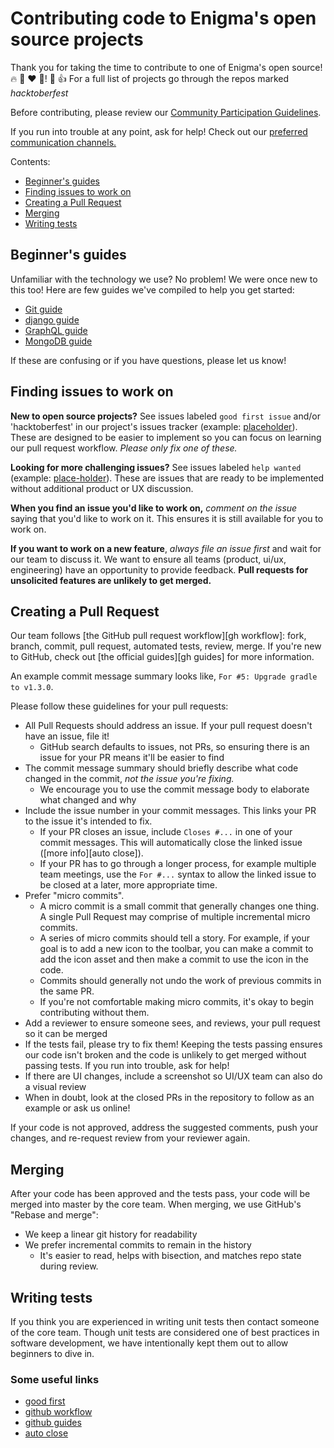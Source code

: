 # Contributing code to Enigma's open source projects
Thank you for taking the time to contribute to one of Enigma's open source! 🔥 🦊 ❤️ 🤖! 🎉 👍 For a full list of projects go through the repos marked *hacktoberfest*

Before contributing, please review our [Community Participation Guidelines](https://github.com/partha2000/EnigmaCMS-Backend/blob/main/CONTRIBUTING_guidelines.md).

If you run into trouble at any point, ask for help! Check out our
[preferred communication channels.](./CONTRIBUTING_guidelines.md#communication)

Contents:
- [Beginner's guides](#beginners-guides)
- [Finding issues to work on](#finding-issues-to-work-on)
- [Creating a Pull Request](#creating-a-pull-request)
- [Merging](#merging)
- [Writing tests](#writing-tests)

## Beginner's guides
Unfamiliar with the technology we use? No problem! We were once new to this
too! Here are few guides we've compiled to help you get started:
- [Git guide](www.google.com)
- [django guide](www.google.com)
- [GraphQL guide](www.google.com)
- [MongoDB guide](www.google.com)

If these are confusing or if you have questions, please let us know!

## Finding issues to work on
**New to open source projects?** See issues labeled `good first issue` and/or 'hacktoberfest' in our project's
issues tracker (example: [placeholder](www.google.com)). These are designed to be
easier to implement so you can focus on learning our pull request workflow. *Please only
fix one of these.*

**Looking for more challenging issues?** See issues labeled `help wanted` (example:
[place-holder](www.google.com)). These are issues that are ready to be implemented without
additional product or UX discussion.

**When you find an issue you'd like to work on,** *comment on the issue* saying that
you'd like to work on it. This ensures it is still available for you to work on.

**If you want to work on a new feature**, *always file an issue first* and wait
for our team to discuss it. We want to ensure all teams (product, ui/ux, engineering)
have an opportunity to provide feedback. **Pull requests for unsolicited features
are unlikely to get merged.**

## Creating a Pull Request
Our team follows [the GitHub pull request workflow][gh workflow]: fork, branch, commit,
pull request, automated tests, review, merge. If you're new to GitHub, check out [the official
guides][gh guides] for more information.

An example commit message summary looks like, `For #5: Upgrade gradle to v1.3.0`.

Please follow these guidelines for your pull requests:

- All Pull Requests should address an issue. If your pull request doesn't have an
issue, file it!
  - GitHub search defaults to issues, not PRs, so ensuring there is an issue for your PR
  means it'll be easier to find
- The commit message summary should briefly describe what code changed in the commit, *not
the issue you're fixing.*
  - We encourage you to use the commit message body to elaborate what changed and why
- Include the issue number in your commit messages. This links your PR to the issue it's
intended to fix.
  - If your PR closes an issue, include `Closes #...` in one of your commit messages. This
  will automatically close the linked issue ([more info][auto close]).
  - If your PR has to go through a longer process, for example multiple team meetings, use the 
  `For #...` syntax to allow the linked issue to be closed at a later, more appropriate time.
- Prefer "micro commits".
  - A micro commit is a small commit that generally changes one thing.
  A single Pull Request may comprise of multiple incremental micro commits.
  - A series of micro commits should tell a story. For example, if your goal is to add a new
  icon to the toolbar, you can make a commit to add the icon asset and then make a commit to
  use the icon in the code.
  - Commits should generally not undo the work of previous commits in the same PR.
  - If you're not comfortable making micro commits, it's okay to begin contributing without
  them.
- Add a reviewer to ensure someone sees, and reviews, your pull request so it can be merged
- If the tests fail, please try to fix them! Keeping the tests passing ensures our code isn't
broken and the code is unlikely to get merged without passing tests. If you run into trouble,
ask for help!
- If there are UI changes, include a screenshot so UI/UX team can also do a visual review
- When in doubt, look at the closed PRs in the repository to follow as an example or ask
us online!

If your code is not approved, address the suggested comments, push your changes, and re-request
review from your reviewer again.

## Merging
After your code has been approved and the tests pass, your code will be merged into master
by the core team. When merging, we use GitHub's "Rebase and merge":
- We keep a linear git history for readability
- We prefer incremental commits to remain in the history
  - It's easier to read, helps with bisection, and matches repo state during review.

## Writing tests
If you think you are experienced in writing unit tests then contact someone of the core team. Though unit tests are
considered one of best practices in software development, we have intentionally kept them out to allow beginners to dive in.

### Some useful links
- [good first](https://github.com/mozilla-mobile/focus-android/labels/good%20first%20issue)
- [github workflow](https://guides.github.com/introduction/flow/)
- [github guides](https://guides.github.com/)
- [auto close](https://help.github.com/articles/closing-issues-using-keywords/)
